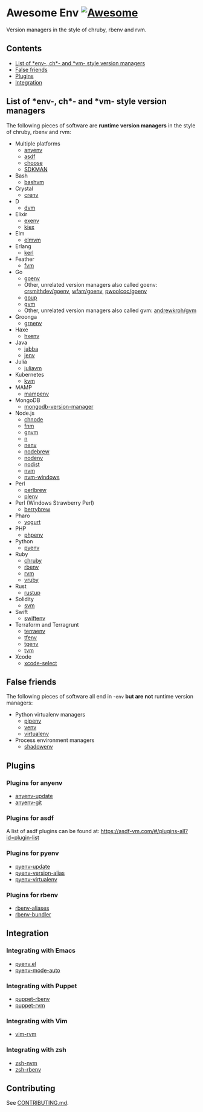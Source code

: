 # Awesome Env [![Awesome](https://awesome.re/badge-flat2.svg)](https://awesome.re)

Version managers in the style of chruby, rbenv and rvm.

## Contents

- [List of \*env-, ch\*- and \*vm- style version managers](#list-of-env--ch--and-vm--style-version-managers)
- [False friends](#false-friends)
- [Plugins](#plugins)
- [Integration](#integration)

## List of \*env-, ch\*- and \*vm- style version managers

The following pieces of software are **runtime version managers** in the style of chruby, rbenv and rvm:

- Multiple platforms
    - [anyenv](https://github.com/anyenv/anyenv)
    - [asdf](https://asdf-vm.com)
    - [choose](https://github.com/daotoad/choose)
    - [SDKMAN](https://sdkman.io/)
- Bash
    - [bashvm](https://github.com/ueokande/bashvm)
- Crystal
    - [crenv](https://github.com/crenv/crenv)
- D
    - [dvm](https://github.com/jacob-carlborg/dvm)
- Elixir
    - [exenv](https://github.com/mururu/exenv)
    - [kiex](https://github.com/taylor/kiex)
- Elm
    - [elmvm](https://github.com/eirslett/elmvm)
- Erlang
    - [kerl](https://github.com/kerl/kerl)
- Feather
    - [fvm](https://github.com/ryedin/fvm)
- Go
    - [goenv](https://github.com/syndbg/goenv)
    - Other, unrelated version managers also called goenv: [crsmithdev/goenv](https://github.com/crsmithdev/goenv), [wfarr/goenv](https://github.com/wfarr/goenv), [pwoolcoc/goenv](https://github.com/pwoolcoc/goenv)
    - [goup](https://github.com/owenthereal/goup)
    - [gvm](https://github.com/moovweb/gvm)
    - Other, unrelated version managers also called gvm: [andrewkroh/gvm](https://github.com/andrewkroh/gvm)
- Groonga
    - [grnenv](https://github.com/myokoym/grnenv)
- Haxe
    - [hxenv](https://github.com/MisumiRize/hxenv)
- Java
    - [jabba](https://github.com/shyiko/jabba)
    - [jenv](https://github.com/jenv/jenv/)
- Julia
    - [juliavm](https://github.com/pmargreff/juliavm)
- Kubernetes
    - [kvm](https://github.com/buehler/kubectl-version-manager)
- MAMP
    - [mampenv](https://github.com/benallfree/mampenv)
- MongoDB
    - [mongodb-version-manager](https://github.com/mongodb-js/version-manager)
- Node.js
    - [chnode](https://github.com/tkareine/chnode)
    - [fnm](https://github.com/Schniz/fnm)
    - [gnvm](http://ksria.com/gnvm/)
    - [n](https://github.com/tj/n)
    - [nenv](https://github.com/ryuone/nenv)
    - [nodebrew](https://github.com/hokaccha/nodebrew)
    - [nodenv](https://github.com/nodenv/nodenv)
    - [nodist](https://github.com/nullivex/nodist)
    - [nvm](https://github.com/nvm-sh/nvm)
    - [nvm-windows](https://github.com/coreybutler/nvm-windows)
- Perl
    - [perlbrew](https://perlbrew.pl/)
    - [plenv](https://github.com/tokuhirom/plenv)
- Perl (Windows Strawberry Perl)
    - [berrybrew](https://github.com/dnmfarrell/berrybrew)
- Pharo
    - [yogurt](https://github.com/fstephany/yogurt)
- PHP
    - [phpenv](https://github.com/phpenv/phpenv)
- Python
    - [pyenv](https://github.com/pyenv/pyenv)
- Ruby
    - [chruby](https://github.com/postmodern/chruby)
    - [rbenv](https://github.com/rbenv/rbenv)
    - [rvm](https://rvm.io/)
    - [vruby](https://github.com/joefiorini/vruby)
- Rust
    - [rustup](https://github.com/rust-lang/rustup)
- Solidity
    - [svm](https://github.com/web3j/svm)
- Swift
    - [swiftenv](https://github.com/kylef/swiftenv)
- Terraform and Terragrunt
    - [terraenv](https://github.com/aaratn/terraenv)
    - [tfenv](https://github.com/tfutils/tfenv)
    - [tgenv](https://github.com/cunymatthieu/tgenv)
    - [tvm](https://github.com/johnstanfield/tvm)
- Xcode
    - [xcode-select](https://developer.apple.com/library/archive/technotes/tn2339/_index.html)

## False friends

The following pieces of software all end in -`env` **but are not** runtime version managers:

- Python virtualenv managers
    - [pipenv](https://pipenv.pypa.io/en/latest/)
    - [venv](https://docs.python.org/3/library/venv.html)
    - [virtualenv](https://virtualenv.pypa.io/en/latest/)
- Process environment managers
    - [shadowenv](https://github.com/Shopify/shadowenv)

## Plugins

### Plugins for anyenv

- [anyenv-update](https://github.com/znz/anyenv-update)
- [anyenv-git](https://github.com/znz/anyenv-git)

### Plugins for asdf

A list of asdf plugins can be found at: https://asdf-vm.com/#/plugins-all?id=plugin-list

### Plugins for pyenv

- [pyenv-update](https://github.com/pyenv/pyenv-update)
- [pyenv-version-alias](https://github.com/aiguofer/pyenv-version-alias)
- [pyenv-virtualenv](https://github.com/pyenv/pyenv-virtualenv)

### Plugins for rbenv

- [rbenv-aliases](https://github.com/tpope/rbenv-aliases)
- [rbenv-bundler](https://github.com/carsomyr/rbenv-bundler)

## Integration

### Integrating with Emacs

- [pyenv.el](https://github.com/aiguofer/pyenv.el)
- [pyenv-mode-auto](https://github.com/ssbb/pyenv-mode-auto)

### Integrating with Puppet

- [puppet-rbenv](https://github.com/alup/puppet-rbenv)
- [puppet-rvm](https://github.com/blt04/puppet-rvm)

### Integrating with Vim

- [vim-rvm](https://github.com/tpope/vim-rvm)

### Integrating with zsh

- [zsh-nvm](https://github.com/lukechilds/zsh-nvm)
- [zsh-rbenv](https://github.com/mattberther/zsh-rbenv)

## Contributing

See [CONTRIBUTING.md](CONTRIBUTING.md).

